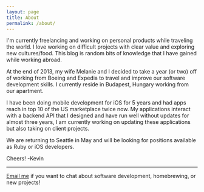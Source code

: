 ```yaml
---
layout: page
title: About
permalink: /about/
---
```


I'm currently freelancing and working on personal products while traveling the world.  I love working on difficult projects with clear value and exploring new cultures/food.  This blog is random bits of knowledge that I have gained while working abroad.

At the end of 2013, my wife Melanie and I decided to take a year (or two) off of working from Boeing and Expedia to travel and improve our software development skills. I currently reside in Budapest, Hungary working from our apartment.

I have been doing mobile development for iOS for 5 years and had apps reach in top 10 of the US marketplace twice now.  My applications interact with a backend API that I designed and have run well without updates for almost three years, I am currently working on updating these applications but also taking on client projects.

We are returning to Seattle in May and will be looking for positions available as Ruby or iOS developers.

Cheers!
-Kevin

---

[Email me](mailto:kevin.vanderlugt@gmail.com) if you want to chat about software development, homebrewing, or new projects!
